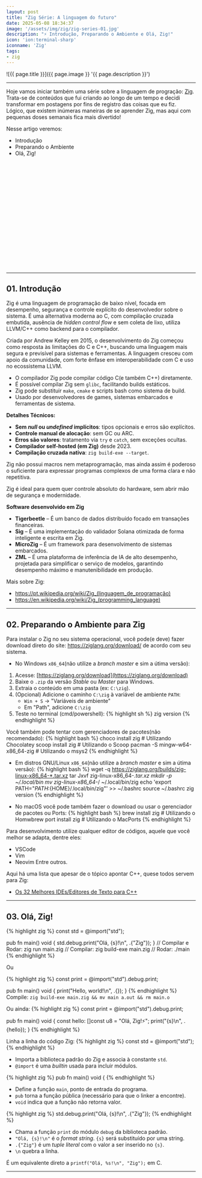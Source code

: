 ```yaml
---
layout: post
title: "Zig Série: A linguagem do futuro"
date: 2025-05-08 18:34:37
image: '/assets/img/zig/zig-series-01.jpg'
description: "⚡ Introdução, Preparando o Ambiente e Olá, Zig!"
icon: 'ion:terminal-sharp'
iconname: 'Zig'
tags:
- zig
---
```


![{{ page.title }}]({{ page.image }} '{{ page.description }}')

---

Hoje vamos iniciar também uma série sobre a linguagem de progração: [Zig](https://terminalroot.com.br/tags#zig). Trata-se de conteúdos que fui criando ao longo de um tempo e decidi transformar em postagens por fins de registro das coisas que eu fiz. Lógico, que existem inúmeras maneiras de se aprender Zig, mas aqui com pequenas doses semanais fica mais divertido! 

Nesse artigo veremos:
+ Introdução
+ Preparando o Ambiente
+ Olá, Zig!


<!-- SQUARE - GAMES ROOT -->
<script async src="//pagead2.googlesyndication.com/pagead/js/adsbygoogle.js"></script>
<ins class="adsbygoogle"
style="display:inline-block;width:336px;height:280px"
data-ad-client="ca-pub-2838251107855362"
data-ad-slot="5351066970"></ins>
<script>
(adsbygoogle = window.adsbygoogle || []).push({});
</script>

---

## 01. Introdução
Zig é uma linguagem de programação de baixo nível, focada em desempenho, segurança e controle explícito do desenvolvedor sobre o sistema. É uma alternativa moderna ao C, com compilação cruzada embutida, ausência de *hidden control flow* e sem coleta de lixo, utiliza LLVM/C++ como backend para o compilador.

Criada por Andrew Kelley em 2015, o desenvolvimento do Zig começou como resposta às limitações do C e C++, buscando uma linguagem mais segura e previsível para sistemas e ferramentas. A linguagem cresceu com apoio da comunidade, com forte ênfase em interoperabilidade com C e uso no ecossistema LLVM.

* O compilador Zig pode compilar código C(e também C++) diretamente.
* É possível compilar Zig sem `glibc`, facilitando builds estáticos.
* Zig pode substituir `make`, `cmake` e scripts bash como sistema de build.
* Usado por desenvolvedores de games, sistemas embarcados e ferramentas de sistema.

**Detalhes Técnicos:**

* **Sem *null* ou *undefined* implícitos**: tipos opcionais e erros são explícitos.
* **Controle manual de alocação**: sem GC ou ARC.
* **Erros são valores**: tratamento via `try` e `catch`, sem exceções ocultas.
* **Compilador self-hosted (em Zig)** desde 2023.
* **Compilação cruzada nativa**: `zig build-exe --target`.

Zig não possui macros nem metaprogramação, mas ainda assim é poderoso o suficiente para expressar programas complexos de uma forma clara e não repetitiva.

Zig é ideal para quem quer controle absoluto do hardware, sem abrir mão de segurança e modernidade.

**Software desenvolvido em Zig**
+ **Tigerbeetle** – É um banco de dados distribuído focado em transações financeiras.
+ **Sig** – É uma implementação do validador Solana otimizada de forma inteligente e escrita em Zig.
+ **MicroZig** – É um framework para desenvolvimento de sistemas embarcados.
+ **ZML** – É uma plataforma de inferência de IA de alto desempenho, projetada para simplificar o serviço de modelos, garantindo desempenho máximo e manutenibilidade em produção.

Mais sobre Zig:
+ <https://pt.wikipedia.org/wiki/Zig_(linguagem_de_programação)>
+ <https://en.wikipedia.org/wiki/Zig_(programming_language)>

---

## 02. Preparando o Ambiente para Zig
Para instalar o Zig no seu sistema operacional, você pode(e deve) fazer download direto do site: <https://ziglang.org/download/> de acordo com seu sistema. 


+ No Windows `x86_64`(não utilize a *branch master* e sim a útima versão):
1. Acesse: [https://ziglang.org/download](https://ziglang.org/download)
2. Baixe o `.zip` da versão *Stable* ou *Master* para Windows.
3. Extraia o conteúdo em uma pasta (ex: `C:\zig`).
4. (Opcional) Adicione o caminho `C:\zig` à variável de ambiente `PATH`:
   * `Win + S` → "Variáveis de ambiente"
   * Em "Path", adicione `C:\zig`
5. Teste no terminal (cmd/powershell):
{% highlight sh %}
zig version
{% endhighlight %}

Você também pode tentar com gerenciadores de pacotes(não recomendado):
{% highlight bash %}
choco install zig # Utilizando Chocolatey
scoop install zig # Utilizando o Scoop
pacman -S mingw-w64-x86_64-zig # Utilizando o msys2
{% endhighlight %}

+ Em distros GNU/Linux `x86_64`(não utilize a *branch master* e sim a útima versão):
{% highlight bash %}
wget -q https://ziglang.org/builds/zig-linux-x86_64-*.tar.xz
tar Jxvf zig-linux-x86_64-*.tar.xz
mkdir -p ~/.local/bin
mv zig-linux-x86_64-*/ ~/.local/bin/zig
echo 'export PATH="${PATH}:${HOME}/.local/bin/zig"' >> ~/.bashrc
source ~/.bashrc
zig version
{% endhighlight %}

+ No macOS você pode também fazer o download ou usar o gerenciador de pacotes ou Ports:
{% highlight bash %}
brew install zig # Utilizando o Homwbrew
port install zig # Utilizando o MacPorts
{% endhighlight %}

Para desenvolvimento utilize qualquer editor de códigos, aquele que você melhor se adapta, dentre eles:
+ VSCode
+ Vim
+ Neovim
Entre outros.

Aqui há uma lista que apesar de o tópico apontar C++, quese todos servem para Zig:
+ [Os 32 Melhores IDEs/Editores de Texto para C++](https://terminalroot.com.br/2021/12/os-32-melhores-ides-editores-de-texto-para-cpp.html)


<!-- RECTANGLE LARGE -->
<script async src="https://pagead2.googlesyndication.com/pagead/js/adsbygoogle.js"></script>
<!-- Informat -->
<ins class="adsbygoogle"
style="display:block"
data-ad-client="ca-pub-2838251107855362"
data-ad-slot="2327980059"
data-ad-format="auto"
data-full-width-responsive="true"></ins>
<script>
(adsbygoogle = window.adsbygoogle || []).push({});
</script>

---


## 03. Olá, Zig!
{% highlight zig %}
const std = @import("std");

pub fn main() void {
    std.debug.print("Olá, {s}!\n", .{"Zig"});
}
// Compilar e Rodar: zig run main.zig
// Compilar: zig build-exe main.zig
// Rodar: ./main
{% endhighlight %}

Ou

{% highlight zig %}
const print = @import("std").debug.print;

pub fn main() void {
    print("Hello, world!\n", .{});
}
{% endhighlight %}
Compile: `zig build-exe main.zig && mv main a.out && rm main.o`

Ou ainda:
{% highlight zig %}
const print = @import("std").debug.print;

pub fn main() void {
    const hello: []const u8 = "Olá, Zig!⚡";
    print("{s}\n", .{hello});
}
{% endhighlight %}

Linha a linha do código Zig:
{% highlight zig %}
const std = @import("std");
{% endhighlight %}

* Importa a biblioteca padrão do Zig e associa à constante `std`.
* `@import` é uma *builtin* usada para incluir módulos.

{% highlight zig %}
pub fn main() void {
{% endhighlight %}

* Define a função `main`, ponto de entrada do programa.
* `pub` torna a função pública (necessário para que o linker a encontre).
* `void` indica que a função não retorna valor.

{% highlight zig %}
std.debug.print("Olá, {s}!\n", .{"Zig"});
{% endhighlight %}

* Chama a função `print` do módulo `debug` da biblioteca padrão.
* `"Olá, {s}!\n"` é o *format string*. `{s}` será substituído por uma string.
* `.{"Zig"}` é um *tuple literal* com o valor a ser inserido no `{s}`.
* `\n` quebra a linha.

É um equivalente direto a `printf("Olá, %s!\n", "Zig");` em C.

---

